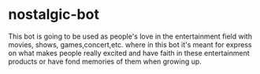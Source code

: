 # nostalgic-bot

This bot is going to be used as people's love in the entertainment field with movies, shows, games,concert,etc. where in this bot it's meant for express on what makes people really excited and have faith in these entertainment products or have fond memories of them when growing up.
